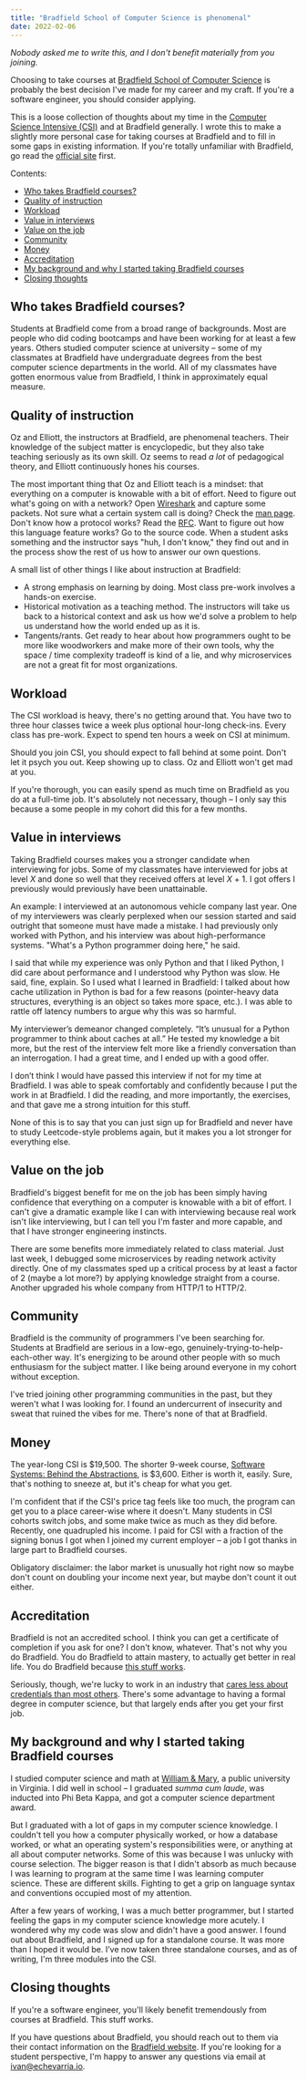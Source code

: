 ```yaml
---
title: "Bradfield School of Computer Science is phenomenal"
date: 2022-02-06
---
```


_Nobody asked me to write this, and I don't benefit materially from you joining._

Choosing to take courses at [Bradfield School of Computer Science](https://bradfieldcs.com/) is probably the best decision I've made for my career and my craft. If you're a software engineer, you should consider applying.

This is a loose collection of thoughts about my time in the [Computer Science Intensive (CSI)](https://bradfieldcs.com/csi/) and at Bradfield generally. I wrote this to make a slightly more personal case for taking courses at Bradfield and to fill in some gaps in existing information. If you're totally unfamiliar with Bradfield, go read the [official site](https://bradfieldcs.com/) first.

Contents:

- [Who takes Bradfield courses?](blog/bradfield-is-phenomenal/index.html#who-takes-bradfield-courses)
- [Quality of instruction](blog/bradfield-is-phenomenal/index.html#quality-of-instruction)
- [Workload](blog/bradfield-is-phenomenal/index.html#workload)
- [Value in interviews](blog/bradfield-is-phenomenal/index.html#value-in-interviews)
- [Value on the job](blog/bradfield-is-phenomenal/index.html#value-on-the-job)
- [Community](blog/bradfield-is-phenomenal/index.html#community)
- [Money](blog/bradfield-is-phenomenal/index.html#money)
- [Accreditation](blog/bradfield-is-phenomenal/index.html#accreditation)
- [My background and why I started taking Bradfield courses](blog/bradfield-is-phenomenal/index.html#my-background-and-why-i-started-taking-bradfield-courses)
- [Closing thoughts](blog/bradfield-is-phenomenal/index.html#closing-thoughts)


## Who takes Bradfield courses?

Students at Bradfield come from a broad range of backgrounds. Most are people who did coding bootcamps and have been working for at least a few years. Others studied computer science at university – some of my classmates at Bradfield have undergraduate degrees from the best computer science departments in the world. All of my classmates have gotten enormous value from Bradfield, I think in approximately equal measure.

## Quality of instruction

Oz and Elliott, the instructors at Bradfield, are phenomenal teachers. Their knowledge of the subject matter is encyclopedic, but they also take teaching seriously as its own skill. Oz seems to read _a lot_ of pedagogical theory, and Elliott continuously hones his courses. 

The most important thing that Oz and Elliott teach is a mindset: that everything on a computer is knowable with a bit of effort. Need to figure out what's going on with a network? Open [Wireshark](https://www.wireshark.org/) and capture some packets. Not sure what a certain system call is doing? Check the [man page](https://en.wikipedia.org/wiki/Man_page). Don't know how a protocol works? Read the [RFC](https://www.rfc-editor.org/). Want to figure out how this language feature works? Go to the source code. When a student asks something and the instructor says "huh, I don't know," they find out and in the process show the rest of us how to answer our own questions.

A small list of other things I like about instruction at Bradfield:

- A strong emphasis on learning by doing. Most class pre-work involves a hands-on exercise.
- Historical motivation as a teaching method. The instructors will take us back to a historical context and ask us how we'd solve a problem to help us understand how the world ended up as it is.
- Tangents/rants. Get ready to hear about how programmers ought to be more like woodworkers and make more of their own tools, why the space / time complexity tradeoff is kind of a lie, and why microservices are not a great fit for most organizations.

## Workload

The CSI workload is heavy, there's no getting around that. You have two to three hour classes twice a week plus optional hour-long check-ins. Every class has pre-work. Expect to spend ten hours a week on CSI at minimum.

Should you join CSI, you should expect to fall behind at some point. Don't let it psych you out. Keep showing up to class. Oz and Elliott won't get mad at you.

If you're thorough, you can easily spend as much time on Bradfield as you do at a full-time job. It's absolutely not necessary, though – I only say this because a some people in my cohort did this for a few months.

## Value in interviews

Taking Bradfield courses makes you a stronger candidate when interviewing for jobs. Some of my classmates have interviewed for jobs at level _X_ and done so well that they received offers at level _X_ + 1. I got offers I previously would previously have been unattainable.

An example: I interviewed at an autonomous vehicle company last year. One of my interviewers was clearly perplexed when our session started and said outright that someone must have made a mistake. I had previously only worked with Python, and his interview was about high-performance systems. "What's a Python programmer doing here," he said.

I said that while my experience was only Python and that I liked Python, I did care about performance and I understood why Python was slow. He said, fine, explain. So I used what I learned in Bradfield: I talked about how cache utilization in Python is bad for a few reasons (pointer-heavy data structures, everything is an object so takes more space, etc.). I was able to rattle off latency numbers to argue why this was so harmful.

My interviewer’s demeanor changed completely. “It’s unusual for a Python programmer to think about caches at all.” He tested my knowledge a bit more, but the rest of the interview felt more like a friendly conversation than an interrogation. I had a great time, and I ended up with a good offer.

I don’t think I would have passed this interview if not for my time at Bradfield. I was able to speak comfortably and confidently because I put the work in at Bradfield. I did the reading, and more importantly, the exercises, and that gave me a strong intuition for this stuff.

None of this is to say that you can just sign up for Bradfield and never have to study Leetcode-style problems again, but it makes you a lot stronger for everything else.

## Value on the job

Bradfield's biggest benefit for me on the job has been simply having confidence that everything on a computer is knowable with a bit of effort. I can't give a dramatic example like I can with interviewing because real work isn't like interviewing, but I can tell you I'm faster and more capable, and that I have stronger engineering instincts.

There are some benefits more immediately related to class material. Just last week, I debugged some microservices by reading network activity directly. One of my classmates sped up a critical process by at least a factor of 2 (maybe a lot more?) by applying knowledge straight from a course. Another upgraded his whole company from HTTP/1 to HTTP/2.

## Community

Bradfield is the community of programmers I've been searching for. Students at Bradfield are serious in a low-ego, genuinely-trying-to-help-each-other way. It's energizing to be around other people with so much enthusiasm for the subject matter. I like being around everyone in my cohort without exception.

I've tried joining other programming communities in the past, but they weren't what I was looking for. I found an undercurrent of insecurity and sweat that ruined the vibes for me. There's none of that at Bradfield.

## Money

The year-long CSI is $19,500. The shorter 9-week course, [Software Systems: Behind the Abstractions](https://bradfieldcs.com/courses/ssba/), is $3,600. Either is worth it, easily. Sure, that's nothing to sneeze at, but it's cheap for what you get.

I'm confident that if the CSI's price tag feels like too much, the program can get you to a place career-wise where it doesn't. Many students in CSI cohorts switch jobs, and some make twice as much as they did before. Recently, one quadrupled his income. I paid for CSI with a fraction of the signing bonus I got when I joined my current employer – a job I got thanks in large part to Bradfield courses.

Obligatory disclaimer: the labor market is unusually hot right now so maybe don't count on doubling your income next year, but maybe don't count it out either.

## Accreditation

Bradfield is not an accredited school. I think you can get a certificate of completion if you ask for one? I don't know, whatever. That's not why you do Bradfield. You do Bradfield to attain mastery, to actually get better in real life. You do Bradfield because [this stuff works](https://twitter.com/oznova_/status/1479254530470518786).

Seriously, though, we're lucky to work in an industry that [cares less about credentials than most others](https://ozwrites.com/masters/). There's some advantage to having a formal degree in computer science, but that largely ends after you get your first job.

## My background and why I started taking Bradfield courses

I studied computer science and math at [William & Mary](https://www.wm.edu/), a public university in Virginia. I did well in school – I graduated _summa cum laude_, was inducted into Phi Beta Kappa, and got a computer science department award.

But I graduated with a lot of gaps in my computer science knowledge. I couldn't tell you how a computer physically worked, or how a database worked, or what an operating system's responsibilities were, or anything at all about computer networks. Some of this was because I was unlucky with course selection. The bigger reason is that I didn't absorb as much because I was learning to program at the same time I was learning computer science. These are different skills. Fighting to get a grip on language syntax and conventions occupied most of my attention.

After a few years of working, I was a much better programmer, but I started feeling the gaps in my computer science knowledge more acutely. I wondered why my code was slow and didn't have a good answer. I found out about Bradfield, and I signed up for a standalone course. It was more than I hoped it would be. I’ve now taken three standalone courses, and as of writing, I'm three modules into the CSI. 

## Closing thoughts

If you're a software engineer, you'll likely benefit tremendously from courses at Bradfield. This stuff works.

If you have questions about Bradfield, you should reach out to them via their contact information on the [Bradfield website](https://bradfieldcs.com/). If you're looking for a student perspective, I'm happy to answer any questions via email at [ivan@echevarria.io](sendto:ivan@echevarria.io).
